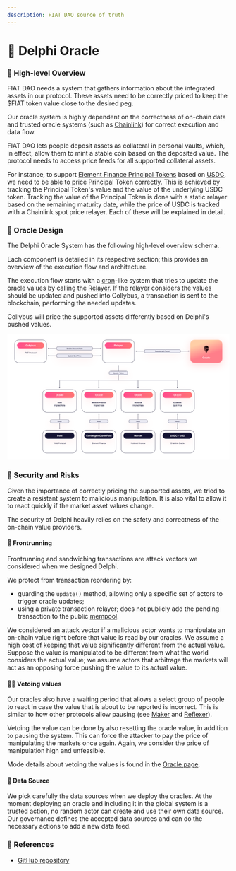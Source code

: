 ```yaml
---
description: FIAT DAO source of truth
---
```


# 🔮 Delphi Oracle

### 🔎 High-level Overview

FIAT DAO needs a system that gathers information about the integrated assets in our protocol. These assets need to be correctly priced to keep the $FIAT token value close to the desired peg.

Our oracle system is highly dependent on the correctness of on-chain data and trusted oracle systems (such as [Chainlink](https://chain.link/)) for correct execution and data flow.

FIAT DAO lets people deposit assets as collateral in personal vaults, which, in effect, allow them to mint a stable coin based on the deposited value. The protocol needs to access price feeds for all supported collateral assets.

For instance, to support [Element Finance Principal Tokens](../collateral-vaults/element-finance-principal-token.md) based on [USDC](https://www.circle.com/en/usdc), we need to be able to price Principal Token correctly. This is achieved by tracking the Principal Token's value and the value of the underlying USDC token. Tracking the value of the Principal Token is done with a static relayer based on the remaining maturity date, while the price of USDC is tracked with a Chainlink spot price relayer. Each of these will be explained in detail.

### 🎨 Oracle Design

The Delphi Oracle System has the following high-level overview schema.

Each component is detailed in its respective section; this provides an overview of the execution flow and architecture.

The execution flow starts with a [cron](https://en.wikipedia.org/wiki/Cron)-like system that tries to update the oracle values by calling the [Relayer](relayer.md). If the relayer considers the values should be updated and pushed into Collybus, a transaction is sent to the blockchain, performing the needed updates.

Collybus will price the supported assets differently based on Delphi's pushed values.

![](../../.gitbook/assets/delphi.png)

### 👒 Security and Risks

Given the importance of correctly pricing the supported assets, we tried to create a resistant system to malicious manipulation. It is also vital to allow it to react quickly if the market asset values change.

The security of Delphi heavily relies on the safety and correctness of the on-chain value providers.

#### 🚄 Frontrunning

Frontrunning and sandwiching transactions are attack vectors we considered when we designed Delphi.

We protect from transaction reordering by:

* guarding the `update()`  method, allowing only a specific set of actors to trigger oracle updates;
* using a private transaction relayer; does not publicly add the pending transaction to the public [mempool](https://etherscan.io/txsPending).

We considered an attack vector if a malicious actor wants to manipulate an on-chain value right before that value is read by our oracles. We assume a high cost of keeping that value significantly different from the actual value. Suppose the value is manipulated to be different from what the world considers the actual value; we assume actors that arbitrage the markets will act as an opposing force pushing the value to its actual value.

#### 👩‍⚖️ Vetoing values

Our oracles also have a waiting period that allows a select group of people to react in case the value that is about to be reported is incorrect. This is similar to how other protocols allow pausing (see [Maker](https://docs.makerdao.com/smart-contract-modules/governance-module/pause-detailed-documentation) and [Reflexer](https://docs.reflexer.finance/risk/pid-failure-modes-and-responses#market-manipulation)).

Vetoing the value can be done by also resetting the oracle value, in addition to pausing the system. This can force the attacker to pay the price of manipulating the markets once again. Again, we consider the price of manipulation high and unfeasible.

Mode details about vetoing the values is found in the [Oracle page](oracle/).

#### 🚿 Data Source

We pick carefully the data sources when we deploy the oracles. At the moment deploying an oracle and including it in the global system is a trusted action, no random actor can create and use their own data source. Our governance defines the accepted data sources and can do the necessary actions to add a new data feed.

### 📘 References

* [GitHub repository](https://github.com/fiatdao/delphi)
